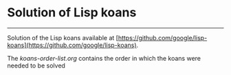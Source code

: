 # Solution of Lisp koans #
-------------------------------------------------------------------------------

Solution of the Lisp koans available at [https://github.com/google/lisp-koans](https://github.com/google/lisp-koans).

The *koans-order-list.org* contains the order in which the koans were needed to be solved
